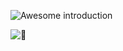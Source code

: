 ![Awesome introduction](https://i.kawaii.sh/5U6LBof.png)

![:eyes:](https://komarev.com/ghpvc/?username=TheOnlyGhostwolf&color=green)
